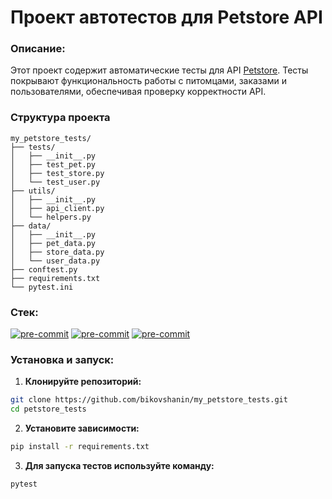 # Проект автотестов для Petstore API


### Описание:

Этот проект содержит автоматические тесты для
API [Petstore](https://petstore.swagger.io/). Тесты покрывают
функциональность работы с питомцами, заказами и пользователями, обеспечивая
проверку корректности API.

### Структура проекта

```
my_petstore_tests/
├── tests/
│   ├── __init__.py
│   ├── test_pet.py
│   ├── test_store.py
│   └── test_user.py
├── utils/
│   ├── __init__.py
│   ├── api_client.py
│   └── helpers.py
├── data/
│   ├── __init__.py
│   ├── pet_data.py
│   ├── store_data.py
│   └── user_data.py
├── conftest.py
├── requirements.txt
└── pytest.ini
```

### Стек:

[![pre-commit](https://img.shields.io/badge/Python-3.11-3776AB?logo=python&logoColor=white)](https://www.python.org/downloads/release/python-3111/)
[![pre-commit](https://img.shields.io/badge/pytest-8.3-0A9EDC?logo=pytest&logoColor=white)](https://docs.pytest.org/en/stable/)
[![pre-commit](https://img.shields.io/badge/requests-2.32-3776AB)](https://requests.readthedocs.io/en/latest/)

### Установка и запуск:

1. **Клонируйте репозиторий:**

```bash
git clone https://github.com/bikovshanin/my_petstore_tests.git
cd petstore_tests
```

2. **Установите зависимости:** 

```bash
pip install -r requirements.txt
```

3. **Для запуска тестов используйте команду:**

```bash
pytest
```
